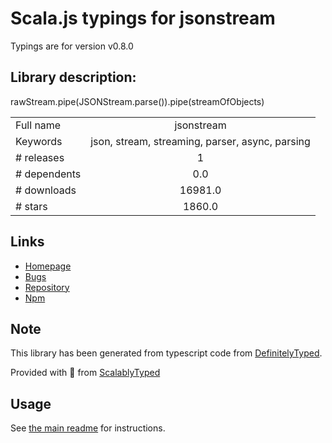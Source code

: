 
# Scala.js typings for jsonstream

Typings are for version v0.8.0

## Library description:
rawStream.pipe(JSONStream.parse()).pipe(streamOfObjects)

|                    |                 |
| ------------------ | :-------------: |
| Full name          | jsonstream |
| Keywords           | json, stream, streaming, parser, async, parsing |
| # releases         | 1 |
| # dependents       | 0.0 |
| # downloads        | 16981.0 |
| # stars            | 1860.0 |

## Links
- [Homepage](http://github.com/dominictarr/JSONStream)
- [Bugs](https://github.com/dominictarr/JSONStream/issues)
- [Repository](https://github.com/dominictarr/JSONStream)
- [Npm](https://www.npmjs.com/package/jsonstream)
    


## Note
This library has been generated from typescript code from [DefinitelyTyped](https://definitelytyped.org).

Provided with :purple_heart: from [ScalablyTyped](https://github.com/oyvindberg/ScalablyTyped)

## Usage
See [the main readme](../../readme.md) for instructions.


